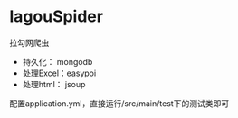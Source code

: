 # lagouSpider
拉勾网爬虫
- 持久化： mongodb
- 处理Excel：easypoi
- 处理html： jsoup

配置application.yml，直接运行/src/main/test下的测试类即可